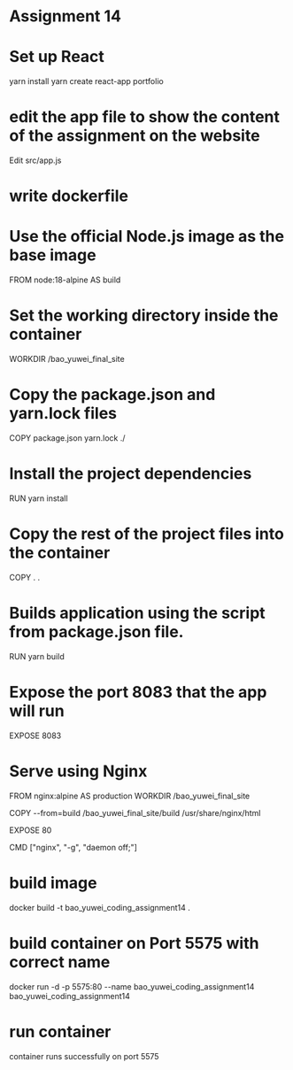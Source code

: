 # Assignment 14

# Set up React
yarn install
yarn create react-app portfolio

# edit the app file to show the content of the assignment on the website
Edit src/app.js

# write dockerfile
# Use the official Node.js image as the base image
FROM node:18-alpine AS build

# Set the working directory inside the container
WORKDIR /bao_yuwei_final_site

# Copy the package.json and yarn.lock files
COPY package.json yarn.lock ./

# Install the project dependencies
RUN yarn install

# Copy the rest of the project files into the container
COPY . .

# Builds application using the script from package.json file.
RUN yarn build

# Expose the port 8083 that the app will run
EXPOSE 8083

# Serve using Nginx
FROM nginx:alpine AS production
WORKDIR /bao_yuwei_final_site

COPY --from=build /bao_yuwei_final_site/build /usr/share/nginx/html

EXPOSE 80

CMD ["nginx", "-g", "daemon off;"]

# build image
docker build -t bao_yuwei_coding_assignment14 .

# build container on Port 5575 with correct name
docker run -d -p 5575:80 --name bao_yuwei_coding_assignment14 bao_yuwei_coding_assignment14

# run container
container runs successfully on port 5575







